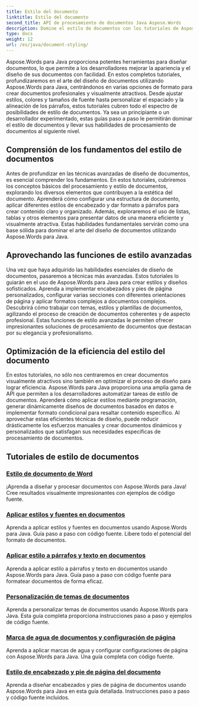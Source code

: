 ```yaml
---
title: Estilo del documento
linktitle: Estilo del documento
second_title: API de procesamiento de documentos Java Aspose.Words
description: Domine el estilo de documentos con los tutoriales de Aspose.Words para Java. Aprenda técnicas avanzadas de formato para documentos visualmente atractivos y eficientes.
type: docs
weight: 12
url: /es/java/document-styling/
---
```


Aspose.Words para Java proporciona potentes herramientas para diseñar documentos, lo que permite a los desarrolladores mejorar la apariencia y el diseño de sus documentos con facilidad. En estos completos tutoriales, profundizaremos en el arte del diseño de documentos utilizando Aspose.Words para Java, centrándonos en varias opciones de formato para crear documentos profesionales y visualmente atractivos. Desde ajustar estilos, colores y tamaños de fuente hasta personalizar el espaciado y la alineación de los párrafos, estos tutoriales cubren todo el espectro de posibilidades de estilo de documentos. Ya sea un principiante o un desarrollador experimentado, estas guías paso a paso le permitirán dominar el estilo de documentos y llevar sus habilidades de procesamiento de documentos al siguiente nivel.

## Comprensión de los fundamentos del estilo de documentos

Antes de profundizar en las técnicas avanzadas de diseño de documentos, es esencial comprender los fundamentos. En estos tutoriales, cubriremos los conceptos básicos del procesamiento y estilo de documentos, explorando los diversos elementos que contribuyen a la estética del documento. Aprenderá cómo configurar una estructura de documento, aplicar diferentes estilos de encabezado y dar formato a párrafos para crear contenido claro y organizado. Además, exploraremos el uso de listas, tablas y otros elementos para presentar datos de una manera eficiente y visualmente atractiva. Estas habilidades fundamentales servirán como una base sólida para dominar el arte del diseño de documentos utilizando Aspose.Words para Java.

## Aprovechando las funciones de estilo avanzadas

Una vez que haya adquirido las habilidades esenciales de diseño de documentos, pasaremos a técnicas más avanzadas. Estos tutoriales lo guiarán en el uso de Aspose.Words para Java para crear estilos y diseños sofisticados. Aprenda a implementar encabezados y pies de página personalizados, configurar varias secciones con diferentes orientaciones de página y aplicar formatos complejos a documentos complejos. Descubrirá cómo trabajar con temas, estilos y plantillas de documentos, agilizando el proceso de creación de documentos coherentes y de aspecto profesional. Estas funciones de estilo avanzadas le permiten ofrecer impresionantes soluciones de procesamiento de documentos que destacan por su elegancia y profesionalismo.

## Optimización de la eficiencia del estilo del documento

En estos tutoriales, no sólo nos centraremos en crear documentos visualmente atractivos sino también en optimizar el proceso de diseño para lograr eficiencia. Aspose.Words para Java proporciona una amplia gama de API que permiten a los desarrolladores automatizar tareas de estilo de documentos. Aprenderá cómo aplicar estilos mediante programación, generar dinámicamente diseños de documentos basados en datos e implementar formato condicional para resaltar contenido específico. Al aprovechar estas eficientes técnicas de diseño, puede reducir drásticamente los esfuerzos manuales y crear documentos dinámicos y personalizados que satisfagan sus necesidades específicas de procesamiento de documentos.

## Tutoriales de estilo de documentos
### [Estilo de documento de Word](./word-document-styling/)
¡Aprenda a diseñar y procesar documentos con Aspose.Words para Java! Cree resultados visualmente impresionantes con ejemplos de código fuente. 
### [Aplicar estilos y fuentes en documentos](./applying-styles-fonts/)
Aprenda a aplicar estilos y fuentes en documentos usando Aspose.Words para Java. Guía paso a paso con código fuente. Libere todo el potencial del formato de documentos.
### [Aplicar estilo a párrafos y texto en documentos](./styling-paragraphs-text/)
Aprenda a aplicar estilo a párrafos y texto en documentos usando Aspose.Words para Java. Guía paso a paso con código fuente para formatear documentos de forma eficaz.
### [Personalización de temas de documentos](./customizing-document-themes/)
Aprenda a personalizar temas de documentos usando Aspose.Words para Java. Esta guía completa proporciona instrucciones paso a paso y ejemplos de código fuente.
### [Marca de agua de documentos y configuración de página](./document-watermarking-page-setup/)
Aprenda a aplicar marcas de agua y configurar configuraciones de página con Aspose.Words para Java. Una guía completa con código fuente.
### [Estilo de encabezado y pie de página del documento](./document-header-footer-styling/)
Aprenda a diseñar encabezados y pies de página de documentos usando Aspose.Words para Java en esta guía detallada. Instrucciones paso a paso y código fuente incluidos.